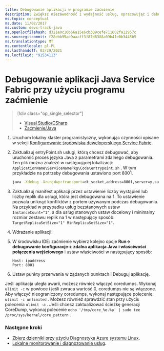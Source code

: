 ```yaml
---
title: Debugowanie aplikacji w programie zaćmienie
description: Zwiększ niezawodność i wydajność usług, opracowując i debugując je w programie w ramach programu w przypadku lokalnego klastra projektowego.
ms.topic: conceptual
ms.date: 11/02/2017
ms.custom: devx-track-java
ms.openlocfilehash: d321e0c10b66a15e6cb309cefe711602fa12957c
ms.sourcegitcommit: f28ebb95ae9aaaff3f87d8388a09b41e0b3445b5
ms.translationtype: MT
ms.contentlocale: pl-PL
ms.lasthandoff: 03/29/2021
ms.locfileid: "91534113"
---
```

# <a name="debug-your-java-service-fabric-application-using-eclipse"></a>Debugowanie aplikacji Java Service Fabric przy użyciu programu zaćmienie
> [!div class="op_single_selector"]
> * [Visual Studio/CSharp](service-fabric-debugging-your-application.md) 
> * [Zaćmienie/Java](service-fabric-debugging-your-application-java.md)
> 

1. Uruchom lokalny klaster programistyczny, wykonując czynności opisane w sekcji [Konfigurowanie środowiska deweloperskiego Service Fabric](service-fabric-get-started-linux.md).

2. Zaktualizuj entryPoint.sh usługi, którą chcesz debugować, aby uruchomić proces języka Java z parametrami zdalnego debugowania. Ten plik można znaleźć w następującej lokalizacji: `ApplicationName\ServiceNamePkg\Code\entrypoint.sh` . W tym przykładzie na potrzeby debugowania ustawiono port 8001.

    ```sh
    java -Xdebug -Xrunjdwp:transport=dt_socket,address=8001,server=y,suspend=n -Djava.library.path=$LD_LIBRARY_PATH -jar myapp.jar
    ```
3. Zaktualizuj manifest aplikacji przez ustawienie liczby wystąpień lub liczby replik dla usługi, która jest debugowana na 1. To ustawienie pozwala uniknąć konfliktów z portem używanym podczas debugowania. Na przykład w przypadku usług bezstanowych ustaw `InstanceCount="1"`, a dla usług stanowych ustaw docelowy i minimalny rozmiar zestawu replik na 1 w następujący sposób: `TargetReplicaSetSize="1" MinReplicaSetSize="1"`.

4. Wdrażanie aplikacji.

5. W środowisku IDE: zaćmienie wybierz kolejno opcje **Run-> debugowanie konfiguracje-> zdalna aplikacja Java i właściwości połączenia wejściowego** i ustaw właściwości w następujący sposób:

   ```
   Host: ipaddress
   Port: 8001
   ```
6.  Ustaw punkty przerwania w żądanych punktach i Debuguj aplikację.

Jeśli aplikacja uległa awarii, możesz również włączyć coredumps. Wykonaj `ulimit -c` w powłoce i jeśli zwraca wartość 0, coredumps nie są włączone. Aby włączyć nieograniczony coredumps, wykonaj następujące polecenie: `ulimit -c unlimited` . Możesz również sprawdzić stan przy użyciu polecenia `ulimit -a` .  Jeśli chcesz zaktualizować ścieżkę generacji CoreDump, wykonaj polecenie `echo '/tmp/core_%e.%p' | sudo tee /proc/sys/kernel/core_pattern` . 

### <a name="next-steps"></a>Następne kroki

* [Zbierz dzienniki przy użyciu Diagnostyka Azure systemu Linux](./service-fabric-diagnostics-event-aggregation-lad.md).
* [Lokalne monitorowanie i diagnozowanie usług](service-fabric-diagnostics-how-to-monitor-and-diagnose-services-locally-linux.md).

